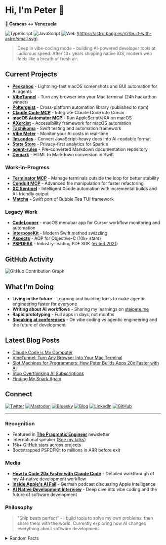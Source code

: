 # Hi, I'm Peter 👋

📍 **Caracas ↔ Venezuela**

![TypeScript](https://img.shields.io/badge/-TypeScript-3178C6?style=flat-square&logo=typescript&logoColor=white)
![JavaScript](https://img.shields.io/badge/-JavaScript-F7DF1E?style=flat-square&logo=javascript&logoColor=black)
![Web](https://img.shields.io/badge/-Web-4285F4?style=flat-square&logo=google-chrome&logoColor=white)
[!(https://astro.badg.es/v2/built-with-astro/small.svg)](https://astro.build)

> Deep in vibe-coding mode – building AI-powered developer tools at ludicrous speed. After 13+ years shipping native iOS, modern web feels like a breath of fresh air.

## Current Projects

- **[Peekaboo](https://github.com/steipete/Peekaboo)** - Lightning-fast macOS screenshots and GUI automation for AI agents
- **[VibeTunnel](https://github.com/amantus-ai/vibetunnel)** - Turn any browser into your Mac terminal (24h hackathon winner)
- **[Poltergeist](https://github.com/steipete/poltergeist)** - Cross-platform automation library (published to npm)
- **[Claude Code MCP](https://github.com/steipete/claude-code-mcp)** - Integrate Claude Code into Cursor
- **[macOS Automator MCP](https://github.com/steipete/macos-automator-mcp)** - Run AppleScript/JXA on macOS
- **[AXorcist](https://github.com/steipete/AXorcist)** - Accessibility framework for macOS automation
- **[Tachikoma](https://github.com/steipete/Tachikoma)** - Swift testing and automation framework
- **[Vibe Meter](https://github.com/steipete/vibe-meter)** - Monitor your AI costs in real-time
- **[llm.codes](https://github.com/amantus-ai/llm-codes)** - Convert JavaScript-heavy docs into AI-readable format
- **[Stats Store](https://github.com/steipete/stats-store)** - Privacy-first analytics for Sparkle
- **[agent-rules](https://github.com/steipete/agent-rules)** - Pre-converted Markdown documentation repository
- **[Demark](https://github.com/steipete/demark)** - HTML to Markdown conversion in Swift

### Work-in-Progress
- **[Terminator MCP](https://github.com/steipete/Terminator)** - Manage terminals outside the loop for better stability
- **[Conduit MCP](https://github.com/steipete/conduit-mcp)** - Advanced file manipulation for faster refactoring
- **[XC Sentinel](https://github.com/steipete/xcsentinel)** - Intelligent Xcode automation with incremental builds and AI-friendly output
- **[Matcha](https://github.com/steipete/Matcha)** - Swift port of Bubble Tea TUI framework

### Legacy Work
- **[CodeLooper](https://github.com/steipete/CodeLooper)** - macOS menubar app for Cursor workflow monitoring and automation
- **[InterposeKit](https://github.com/steipete/InterposeKit)** - Modern Swift method swizzling
- **[Aspects](https://github.com/steipete/Aspects)** - AOP for Objective-C (10k+ stars)
- **[PSPDFKit](https://pspdfkit.com)** - Industry-leading PDF SDK ([exited 2021](https://techcrunch.com/2021/10/01/pspdfkit-raises-116m-its-first-outside-money-now-nearly-1b-people-use-apps-powered-by-its-collaboration-signing-and-markup-tools/))


## GitHub Activity

![GitHub Contribution Graph](https://ghchart.rshah.org/steipete)

## What I'm Doing

- **Living in the future** - Learning and building tools to make agentic engineering faster for everyone
- **Writing about AI workflows** - Sharing my learnings on [steipete.me](https://steipete.me)
- **Rapid prototyping** - Full apps in days, not months
- **[Speaking at conferences](https://github.com/steipete/speaking)** - On vibe coding vs agentic engineering and the future of development

## Latest Blog Posts

<!-- BLOG-POST-LIST:START -->
- [Claude Code is My Computer](https://steipete.me/posts/2025/claude-code-is-my-computer)
- [VibeTunnel: Turn Any Browser Into Your Mac Terminal](https://steipete.me/posts/2025/vibetunnel)
- [Slot Machines for Programmers: How Peter Builds Apps 20x Faster with AI](https://steipete.me/posts/2025/when-ai-meets-madness-peters-16-hour-days)
- [Stop Overthinking AI Subscriptions](https://steipete.me/posts/2025/stop-overthinking-ai-subscriptions)
- [Finding My Spark Again](https://steipete.me/posts/2025/finding-my-spark-again)
<!-- BLOG-POST-LIST:END -->

## Connect

[![Twitter](https://img.shields.io/badge/-@steipete-1DA1F2?style=flat-square&logo=twitter&logoColor=white)](https://twitter.com/steipete)
[![Mastodon](https://img.shields.io/badge/-@steipete-6364FF?style=flat-square&logo=mastodon&logoColor=white)](https://mastodon.social/@steipete)
[![Bluesky](https://img.shields.io/badge/-steipete.me-00A8E8?style=flat-square&logo=bluesky&logoColor=white)](https://bsky.app/profile/steipete.me)
[![Blog](https://img.shields.io/badge/-steipete.me-FF5722?style=flat-square&logo=hugo&logoColor=white)](https://steipete.me)
[![LinkedIn](https://img.shields.io/badge/-Peter_Steinberger-0077B5?style=flat-square&logo=linkedin&logoColor=white)](https://www.linkedin.com/in/steipete)
[![GitHub](https://img.shields.io/badge/-Follow-181717?style=flat-square&logo=github&logoColor=white)](https://github.com/steipete)

---

### Recognition

- Featured in **[The Pragmatic Engineer](https://newsletter.pragmaticengineer.com/p/software-engineering-with-llms-in-2025)** newsletter
- International speaker ([See my talks](https://github.com/steipete/speaking))
- 15k+ GitHub stars across projects
- Bootstrapped PSPDFKit to millions in ARR before exit

### Media

- **[How to Code 20x Faster with Claude Code](https://www.youtube.com/watch?v=JGxyrPkAKiY&t=2s)** - Detailed walkthrough of my AI-native development workflow
- **[Inside Apple's AI Fail](https://www.podcast.de/episode/689639265/inside-apples-ai-fail-mit-peter-steinberger)** - German podcast discussing Apple Intelligence
- **[AI Native Development Interview](https://www.youtube.com/watch?v=fu7th5HiADo)** - Deep dive into vibe coding and the future of software development

### Philosophy

> "Ship beats perfect" - I build tools to solve my own problems, then share them with the world. Currently exploring how AI changes everything about software development.

<details>
<summary>Random Facts</summary>

- Treat AI agents as "slot machines for programmers"
- Run 3-6 Claude instances concurrently
- Powered by Vienna coffee culture
- Gym enthusiast (when not coding)
- Coaches LGBTQ+ folks at [Out In Tech](https://outintech.com/)

</details>
